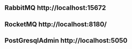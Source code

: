 ## RabbitMQ http://localhost:15672

## RocketMQ	http://localhost:8180/

## PostGresqlAdmin http://localhost:5050
